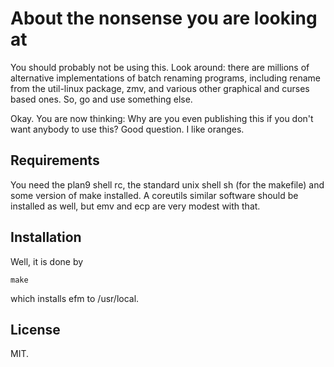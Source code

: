 About the nonsense you are looking at
=====================================

You should probably not be using this.
Look around: there are millions of alternative
implementations of batch renaming programs, including
rename from the util-linux package, zmv, and various other
graphical and curses based ones. So, go and use
something else.

Okay. You are now thinking: Why are you even publishing
this if you don't want anybody to use this?
Good question. I like oranges.

Requirements
------------

You need the plan9 shell rc, the standard unix
shell sh (for the makefile) and some version of make installed.
A coreutils similar software should be installed as well,
but emv and ecp are very modest with that.

Installation
------------

Well, it is done by

	make

which installs efm to /usr/local.

License
-------

MIT.
